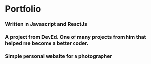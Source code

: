 # Portfolio
### Written in Javascript and ReactJs
### A project from DevEd. One of many projects from him that helped me become a better coder.
### Simple personal website for a photographer
